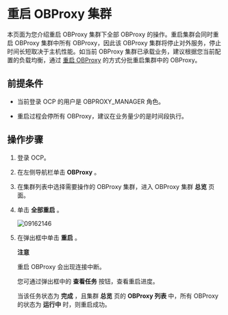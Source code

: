 重启 OBProxy 集群
==================================

本页面为您介绍重启 OBProxy 集群下全部 OBProxy 的操作。重启集群会同时重启 OBProxy 集群中所有 OBProxy，因此该 OBProxy 集群将停止对外服务，停止时间长短取决于主机性能。如当前 OBProxy 集群已承载业务，建议根据您当前配置的负载均衡，通过 [重启 OBProxy](../8.obproxy-management/4.restart-obproxy.md) 的方式分批重启集群中的 OBProxy。

前提条件
-------------------------

* 当前登录 OCP 的用户是 OBPROXY_MANAGER 角色。



* 重启过程会停所有 OBProxy，建议在业务量少的是时间段执行。






操作步骤
-------------------------

1. 登录 OCP。



2. 在左侧导航栏单击 **OBProxy** 。



3. 在集群列表中选择需要操作的 OBProxy 集群，进入 OBProxy 集群 **总览** 页面。



4. 单击 **全部重启** 。

   ![09162146](https://help-static-aliyun-doc.aliyuncs.com/assets/img/zh-CN/3073922361/p327471.png)


5. 在弹出框中单击 **重启** 。

   **注意**



   重启 OBProxy 会出现连接中断。

   您可通过弹出框中的 **查看任务** 按钮，查看重启进度。

   当该任务状态为 **完成** ，且集群 **总览** 页的 **OBProxy 列表** 中，所有 OBProxy 的状态为 **运行中** 时，则重启成功。
